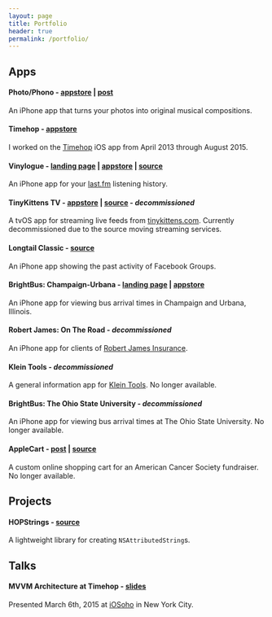 ```yaml
---
layout: page
title: Portfolio
header: true
permalink: /portfolio/
---
```


## Apps

#### Photo/Phono - [appstore](https://itunes.apple.com/us/app/photo-phono/id1202606014?mt=8) | [post](/2017/02/24/photo-phono-your-photos-as-music/)

An iPhone app that turns your photos into original musical compositions.

#### Timehop - [appstore](https://itunes.apple.com/us/app/timehop/id569077959?mt=8)

I worked on the [Timehop](http://timehop.com) iOS app from April 2013 through August 2015.

#### Vinylogue - [landing page](/apps/vinylogue) | [appstore](http://itunes.apple.com/us/app/vinylogue-for-last.fm/id617471119?ls=1&mt=8) | [source](https://github.com/twocentstudios/vinylogue)

An iPhone app for your [last.fm](http://last.fm) listening history.

#### TinyKittens TV - [appstore](https://itunes.apple.com/us/app/tinykittens-rescue-kitten-tv/id1052349833?mt=8) | [source](https://github.com/twocentstudios/tinykittenstv) - *decommissioned*

A tvOS app for streaming live feeds from [tinykittens.com](http://tinykittens.com). Currently decommissioned due to the source moving streaming services.

#### Longtail Classic - [source](https://github.com/twocentstudios/longtail)

An iPhone app showing the past activity of Facebook Groups.

#### BrightBus: Champaign-Urbana - [landing page](/apps/brightbuscu) | [appstore](http://itunes.apple.com/us/app/brightbus-champaign-urbana/id363274580?mt=8)

An iPhone app for viewing bus arrival times in Champaign and Urbana, Illinois.

#### Robert James: On The Road - *decommissioned*

An iPhone app for clients of [Robert James Insurance](http://www.robertjamesinsurance.com/).

#### Klein Tools - *decommissioned*

A general information app for [Klein Tools](http://kleintools.com). No longer available.

#### BrightBus: The Ohio State University - *decommissioned*

An iPhone app for viewing bus arrival times at The Ohio State University. No longer available.

#### AppleCart - [post](/2012/09/18/applecart-my-first-production-rails-app/) | [source](https://github.com/twocentstudios/applecart)

A custom online shopping cart for an American Cancer Society fundraiser. No longer available.

## Projects

#### HOPStrings - [source](https://github.com/timehop/HOPStrings)

A lightweight library for creating `NSAttributedString`s.

## Talks

#### MVVM Architecture at Timehop - [slides](https://speakerdeck.com/twocentstudios/mvvm-architecture-at-timehop)

Presented March 6th, 2015 at [iOSoho](http://www.meetup.com/iOSoho/) in New York City.